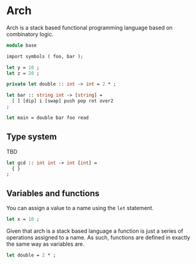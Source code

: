 # Arch

Arch is a stack based functional programming language based on combinatory logic.

```ocaml
module base

import symbols ( foo, bar );

let y = 10 ;
let z = 20 ;

private let double :: int -> int = 2 * ;

let bar :: string int -> [string] =
  [ ] [dip] i [swap] push pop rot over2
;

let main = double bar foo read
```
## Type system

TBD

```ocaml
let gcd :: int int -> int [int] =
  { }
;
```

## Variables and functions

You can assign a value to a name using the `let` statement.

```ocaml
let x = 10 ;
```

Given that arch is a stack based language a function is just a series of operations assigned to a name. As such, functions are defined in exactly the same
way as variables are.

```ocaml
let double = 2 * ;
```
